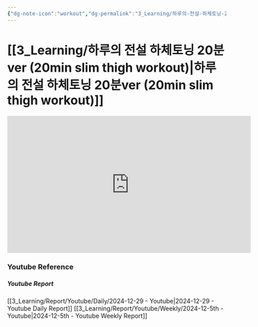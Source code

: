 ```yaml
---
{"dg-note-icon":"workout","dg-permalink":"3_Learning/하루의-전설-하체토닝-20분ver-(20min-slim-thigh-workout)","created-date":"2024-12-29 10:18:40 pm","date":"2024-12-29","type":"youtube","tags":["youtube","workout"],"aliases":null,"youtuber":"제이제이","channelName":"제이제이살롱드핏","link":"https://www.youtube.com/watch?v=ieGVQp_eRFs","img":"https://img.youtube.com/vi/ieGVQp_eRFs/0.jpg","dg-publish":true,"permalink":"/3_Learning/하루의-전설-하체토닝-20분ver-(20min-slim-thigh-workout)/","dgPassFrontmatter":true,"noteIcon":"workout"}
---
```


# [[3_Learning/하루의 전설 하체토닝 20분ver (20min slim thigh workout)\|하루의 전설 하체토닝 20분ver (20min slim thigh workout)]]


<div class="container-root"><span></span></div><div><div class="container-root"><iframe width="560" height="315" src="https://www.youtube.com/embed/ieGVQp_eRFs" title="YouTube video player" frameborder="0" allow="accelerometer; autoplay; clipboard-write; encrypted-media; gyroscope; picture-in-picture; web-share" allowfullscreen=""></iframe></div></div>















### Youtube Reference
##### Youtube Report
[[3_Learning/Report/Youtube/Daily/2024-12-29 - Youtube\|2024-12-29 - Youtube Daily Report]]
[[3_Learning/Report/Youtube/Weekly/2024-12-5th - Youtube\|2024-12-5th - Youtube Weekly Report]]

